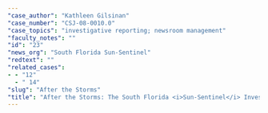 ```yaml
---
"case_author": "Kathleen Gilsinan"
"case_number": "CSJ-08-0010.0"
"case_topics": "investigative reporting; newsroom management"
"faculty_notes": ""
"id": "23"
"news_org": "South Florida Sun-Sentinel"
"redtext": ""
"related_cases":
- - "12"
  - " 14"
"slug": "After the Storms"
"title": "After the Storms: The South Florida <i>Sun-Sentinel</i> Investigates FEMA"
---
```

